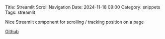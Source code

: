 Title: Streamlit Scroll Navigation
Date: 2024-11-18 09:00
Category: snippets
Tags: streamlit

Nice Streamlit component for scrolling / tracking position on a page

[Github](https://github.com/snpm/streamlit-scroll-navigation/)
